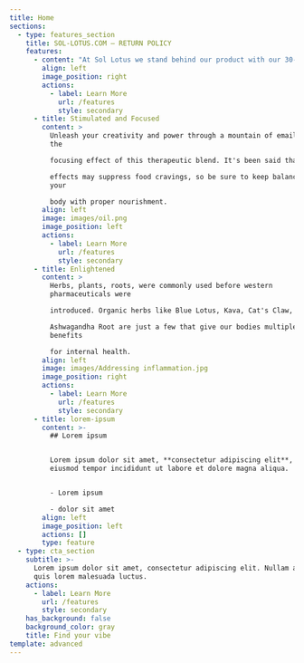 ```yaml
---
title: Home
sections:
  - type: features_section
    title: SOL-LOTUS.COM – RETURN POLICY
    features:
      - content: "At Sol Lotus we stand behind our product with our 30-day guaranty. If you are not satisfied with our products, you may request a refund of the full purchase price within 30 days of the product received date. If more than 30 days passed since your receipt of the product(s), we unfortunately can’t offer you a refund.\n\nYou may return new, unused, and unopened products in their original packaging and in saleable condition only within 30 days of delivery for a full refund. However, we do ask that you pay shipping for these returns. If the return is a result of our error, such as an incorrect or defective product, you will receive a full refund for the item. No refunds will be issued for products that have been opened or used.\n\nOnly regularly priced items may be refunded, unfortunately sale items are final sales and cannot be refunded.\n\nTo return products, you must first call us at (414) 420-0247 or email us at support@sol-lotus.com to obtain a Return Merchandise Authorization (“RMA”) number before shipping your product back to us. No returns of any type will be accepted without an RMA number.\n\nAfter obtaining an RMA, all returns should be sent to:\n\n1217 Old Coochs Bridge Rd Suite#ACD-554\n\nNewark, DE 19714\n\nYou will be responsible for paying for your own shipping costs for returning your item. Shipping costs are non-refundable. You bear the risk of loss during shipment.\n\n\_\n\n#### **DAMAGED PRODUCTS**\n\nAll of our products are tested for quality, and all shipments are carefully inspected before leaving our warehouse. Upon delivery of your order, please check the product carefully to ensure it has not been damaged during shipping. All claims for damaged product must be made with 48 hours of receipt. Please contact us at support@sol-lotus.com within that time and provide detailed information regarding any product damaged during shipping. Please include a full description of the damages to the product along with any photographs you may have of the damaged items.\n\n\_\n\n#### **REFUNDS**\n\nOnce your return is received and inspected, we will send you an email to notify you that we have received your returned item. We will also notify you of the approval or rejection of your refund. If you are approved, then your refund will be processed, and a credit will automatically be applied to your credit card or original method of payment. Please check your statements to verify your credit was received\n"
        align: left
        image_position: right
        actions:
          - label: Learn More
            url: /features
            style: secondary
      - title: Stimulated and Focused
        content: >
          Unleash your creativity and power through a mountain of emails with
          the 

          focusing effect of this therapeutic blend. It's been said that the 

          effects may suppress food cravings, so be sure to keep balance in
          your 

          body with proper nourishment.
        align: left
        image: images/oil.png
        image_position: left
        actions:
          - label: Learn More
            url: /features
            style: secondary
      - title: Enlightened
        content: >
          Herbs, plants, roots, were commonly used before western
          pharmaceuticals were 

          introduced. Organic herbs like Blue Lotus, Kava, Cat's Claw, and 

          Ashwagandha Root are just a few that give our bodies multiple
          benefits 

          for internal health.
        align: left
        image: images/Addressing inflammation.jpg
        image_position: right
        actions:
          - label: Learn More
            url: /features
            style: secondary
      - title: lorem-ipsum
        content: >-
          ## Lorem ipsum


          Lorem ipsum dolor sit amet, **consectetur adipiscing elit**, sed do
          eiusmod tempor incididunt ut labore et dolore magna aliqua.


          - Lorem ipsum

          - dolor sit amet
        align: left
        image_position: left
        actions: []
        type: feature
  - type: cta_section
    subtitle: >-
      Lorem ipsum dolor sit amet, consectetur adipiscing elit. Nullam a metus
      quis lorem malesuada luctus.
    actions:
      - label: Learn More
        url: /features
        style: secondary
    has_background: false
    background_color: gray
    title: Find your vibe
template: advanced
---
```

